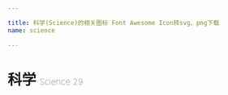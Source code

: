 ```yaml
---

title: 科学(Science)的相关图标 Font Awesome Icon转svg、png下载
name: science

---
```


# 科学  <small style="font-size: 60%;font-weight: 100">Science <span class="badge-secondary badge">29</span> </small>

<search tag="science" :max="0"/>


